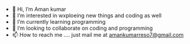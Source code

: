 - 👋 Hi, I’m Aman kumar
- 👀 I’m interested in wxploeing new things and coding as well
- 🌱 I’m currently learning programming
- 💞️ I’m looking to collaborate on coding and programming
- 📫 How to reach me .... just mail me at amankumarreso7@gmail.com

<!---
itsaman1825/itsaman1825 is a ✨ special ✨ repository because its `README.md` (this file) appears on your GitHub profile.
You can click the Preview link to take a look at your changes.
--->
